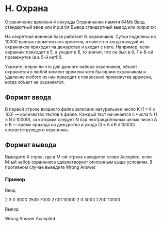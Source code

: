 # H. Охрана

Ограничение времени 4 секунды
Ограничение памяти 64Mb
Ввод стандартный ввод или input.txt
Вывод стандартный вывод или output.txt

На секретной военной базе работает N охранников. Сутки поделены на 10000 равных промежутков времени, и известно когда каждый из охранников приходит на дежурство и уходит с него. Например, если охранник приходит в 5, а уходит в 8, то значит, что он был в 6, 7 и 8-ой промежуток (а в 5-й нет!!!).

Укажите, верно ли что для данного набора охранников, объект охраняется в любой момент времени хотя бы одним охранником и удаление любого из них приводит к появлению промежутка времени, когда объект не охраняется.

## Формат ввода

В первой строке входного файла записано натуральное число K (1 ≤ K ≤ 100) — количество тестов в файле. Каждый тест начинается с числа N (1 ≤ N ≤ 10000), за которым следует N пар неотрицательных целых чисел A и B — время прихода на дежурство и ухода (0 ≤ A ≤ B ≤ 10000) соответствующего охранника.

## Формат вывода

Выведите K строк, где в M-ой строке находится слово Accepted, если M-ый набор охранников удовлетворяет описанным выше условиям. В противном случае выведите Wrong Answer.

### Пример

Ввод

2
3 0 3000 2500 7000 2700 10000
2 0 3000 2700 10000

Вывод

Wrong Answer
Accepted
